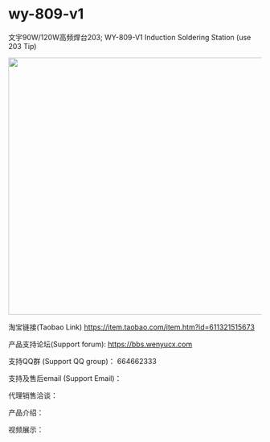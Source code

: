 # wy-809-v1
文宇90W/120W高频焊台203; WY-809-V1 Induction Soldering Station (use 203 Tip)

<img src="https://gd2.alicdn.com/imgextra/i4/361529775/O1CN01974wzI2M508r2URQV_!!361529775.jpg" width="512">

淘宝链接(Taobao Link) https://item.taobao.com/item.htm?id=611321515673

产品支持论坛(Support forum): https://bbs.wenyucx.com

支持QQ群 (Support QQ group)： 664662333 

支持及售后email (Support Email)： 

代理销售洽谈：

产品介绍：

视频展示：
